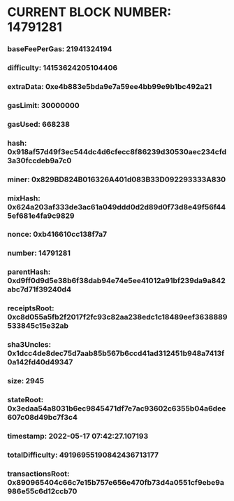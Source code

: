 # CURRENT BLOCK NUMBER: 14791281

### baseFeePerGas: 21941324194
### difficulty: 14153624205104406
### extraData: 0xe4b883e5bda9e7a59ee4bb99e9b1bc492a21
### gasLimit: 30000000
### gasUsed: 668238
### hash: 0x918af57d49f3ec544dc4d6cfecc8f86239d30530aec234cfd3a30fccdeb9a7c0
### miner: 0x829BD824B016326A401d083B33D092293333A830
### mixHash: 0x624a203af333de3ac61a049ddd0d2d89d0f73d8e49f56f445ef681e4fa9c9829
### nonce: 0xb416610cc138f7a7
### number: 14791281
### parentHash: 0xd9ff0d9d5e38b6f38dab94e74e5ee41012a91bf239da9a842abc7d71f39240d4
### receiptsRoot: 0xc8d055a5fb2f2017f2fc93c82aa238edc1c18489eef3638889533845c15e32ab
### sha3Uncles: 0x1dcc4de8dec75d7aab85b567b6ccd41ad312451b948a7413f0a142fd40d49347
### size: 2945
### stateRoot: 0x3edaa54a8031b6ec9845471df7e7ac93602c6355b04a6dee607c08d49bc7f3c4
### timestamp: 2022-05-17 07:42:27.107193
### totalDifficulty: 49196955190842436713177
### transactionsRoot: 0x890965404c66c7e15b757e656e470fb73d4a0551cf9ebe9a986e55c6d12ccb70
